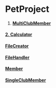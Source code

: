 # PetProject

1. #### [MultiClubMember](src/main/java/javaproject/MultiClubMember.java)
#### [2. Calculator](src/main/java/javaproject/Calculator.java)
#### [FileCreator](src/main/java/javaproject/FileCreator.java)
#### [FileHandler](src/main/java/javaproject/FileHandler.java)
#### [Member](src/main/java/javaproject/Member.java)
#### [SingleClubMember](src/main/java/javaproject/SingleClubMember.java)
